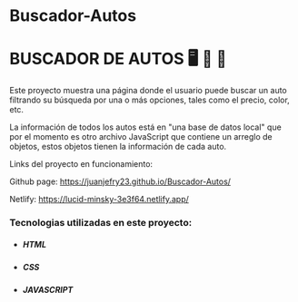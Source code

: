 # Buscador-Autos

# BUSCADOR DE AUTOS 🖥️ 🚗 🚙

Este proyecto muestra una página donde el usuario puede buscar un auto filtrando su búsqueda por una o más opciones, tales como el precio, color, etc.

La información de todos los autos está en "una base de datos local" que por el momento es otro archivo JavaScript que contiene un arreglo de objetos, estos objetos tienen la información de cada auto.

Links del proyecto en funcionamiento:

Github page: https://juanjefry23.github.io/Buscador-Autos/

Netlify: https://lucid-minsky-3e3f64.netlify.app/

### Tecnologias utilizadas en este proyecto:

- ##### HTML
- ##### CSS
- ##### JAVASCRIPT
